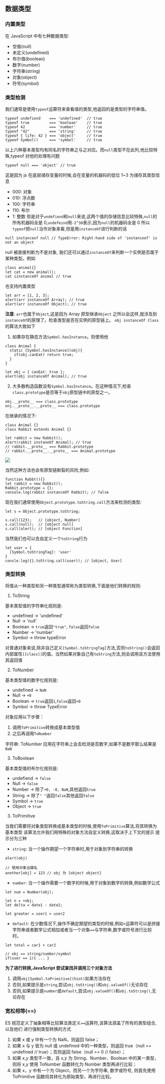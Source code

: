 ## 数据类型

### 内置类型

在 JavaScript 中有七种数据类型:

- 空值(null)
- 未定义(undefined)
- 布尔值(boolean)
- 数字(number)
- 字符串(string)
- 对象(object)
- 符号(symbol)

### 类型检测

我们通常是使用`typeof`运算符来查看值的类型,他返回的是类型的字符串值。

```
typeof undefiend    === 'undefined'  // true
typeof true         === 'boolean'    // true
typeof 42           === 'number'     // true
typeof "42"         === 'string'     // true
typeof { life: 42 } === 'object'     // true
typeof Symbol()     === 'symbol'     // true
```

以上六种基本类型均有同名的字符串之与之对应。而`null`类型不在此列,他比较特殊,typeof 对他的处理有问题

```
typeof null === 'object' // true
```

这是因为 js 在底层储存变量的时候,会在变量的机器码的低位 1~3 为储存其类型信息

- 000: 对象
- 010: 浮点数
- 100: 字符串
- 110: 布尔
- 1: 整数
  但是对于`undefiend`和`null`来说,这两个值的存储信息比较特殊,`null`的所有机器码全是 0,`undefeind`用`-2^30`表示,因为`null`的机器码全是 0 所以`typeof`把`null`当作对象来看,但是用`instanceOf`进行判断的话

```
null instanceof null // TypeError: Right-hand side of 'instanceof' is not an object
```

null 被直接判断为不是对象,
我们还可以通过`instanceOf`来判断一个实例是否属于某种类型。例如

```
class animal{}
let cat = new animal();
cat iinstanceOf animal // true
```

也支持内置类型

```
let arr = [1, 2, 3];
alert(arr instanceOf Array); // true
alert(arr instanceOf Object); // true
```

**注意**: `arr`也属于`Object`,这是因为 Array 原型继承`Object`
之所以会这样,就涉及到`instanceOf`的原理了。检查类型是否在实例的原型链上。
`obj instanceOf Class`的算法大致如下

1.  如果存在静态方法`Symbol.hasInstance`。则使用他

```
class Animal {
  static [Symbol.hasInstance](obj){
    if(obj.canEat) return true;
  }
}

let obj = { canEat: true };
alert(obj instanceOf Animal); // true
```

2.  大多数构造函数没有`Symbol.hasInstance`。在这种情况下,检查`class.prototype`是否等于`obj`原型链中的原型之一。

```
obj.__proto__ === class.prototype
onj.__proto__.__proto__ === class.prototype
```

在继承的情况下:

```
class Animal {}
class Rabbit extends Animal {}

let rabbit = new Rabbit();
alert(rabbit instaneOf Animal); // true
// rabbit.__proto__ === Rabbit.prototype
// rabbit.__proto__.__proto__ === Animal.prototype
```

![](https://javascript.info/article/instanceof/instanceof.png)

当然这种方法也会有原型链断裂的风险,例如:

```
function Rabbt(){}
let rabbit = new Rabbit();
Rabbit.prototype = {};
console.log(rabbit instanceOf Rabbit); // false
```

现在我们通常使用`Object.prototype.toString.call`方法来检测的类型:

```
let s = Object.prototype.toString;

s.call(123);   // [object, Number]
s.call(null);  // [object null]
s.call(alert); // [object Function]
```

当然我们也可以去自定义一个`toString`行为

```
let user = {
  [Symbol.toStringTag]: 'user'
}
consle.log({}.toString.call(user)); // [object, User]
```

### 类型转换

将值从一种类型和另一种类型通常称为类型转换,下面是他们转换的规则:

1.  ToString

基本类型值的字符串化规则是:

- undefined -> 'undefined'
- Null -> 'null'
- Boolean -> `true`返回`"true"`, `false`返回`false`
- Number -> 'number'
- Symbol -> throw typeError

对普通对象来说,除非自己定义`[Symbol.toStringTag]`方法,否则`toString()`会返回内部属性`[[class]]`的值。当然如果对象自己有`toString`方法,则会调用该方法使用其返回值

2.  ToNumber

基本类型值的数字化规则是:

- undefined -> `NaN`
- Null -> `+0`
- Boolean -> `true`返回`1`,`false`返回`+0`
- Symbol -> throw TypeError

对象应用以下步骤：

1.  调用`ToPrimitive`转换成基本类型值
2.  之后再调用`ToNumber`

字符串: ToNumber 应用在字符串上会去检测是否数字,如果不是数字那么结果是`NaN`

3.  ToBoolean

基本类型值的布尔化规则是:

- undefiend -> `false`
- Null -> `false`
- Number -> 除了`+0, -0, NaN`,其他返回`true`
- String -> 除了`" "`返回`false`其他返回`false`
- Symbol -> `true`
- Object -> `true`

3.  ToPrimitive

当我们需要将对象类型转换成基本类型的时候,使用`ToPrimitive`算法,将其转换为基本类型
该算法允许我们用特殊的对象方法自定义转换,这取决于上下文的提示
提示分为三种

- `string`:
  当一个操作期望一个字符串时,用于对象到字符串的转换

```
alert(obj)

// 使用对象当键名
another[obj] = 123 // obj 为 [object object]
```

- `number`:
  当一个操作需要一个数字的时候,用于对象到数字的转换,例如数学公式

```
let num = Number(obj);

let n = +obj;
let delta = date1 - date2;

let greater = user1 > user2
```

- `default`:
  在少数情况下,操作不确定期望的类型的时候,例如`+`运算符可以是拼接字符串或者数学公式相加或者当一个对象`==`与字符串,数字或符号进行比较时。

```
let total = car1 + car2

// obj == string/number/symbol
if(user == 1){ ... }
```

**为了进行转换,JavaScript 尝试查找并调用三个对象方法**

1.  调用`obj[Symbol.toPrimitive](hint)`如果方法存在
2.  否则,如果提示是`string`,尝试`obj.toString()`和`obj.valueOf()`无论存在
3.  否则,如果提示是`number`或`default`,尝试`obj.valueOf()`和`obj.toString()`,无论存在

### 宽松相等(==)

ES 规范定义了抽象相等比较算法类定义`==`运算符,该算法涵盖了所有的类型组合,以及他们
进行强制类型转换的方式

1.  如果 x 或 y 中有一个为 NaN，则返回 false；
2.  如果 x 与 y 皆为 null 或 undefined 中的一种类型，则返回 true（null == undefined // true）；否则返回 false（null == 0 // false）；
3.  如果 x,y 类型不一致，且 x,y 为 String、Number、Boolean 中的某一类型，则将 x,y 使用 ToNumber 函数转化为 Number 类型再进行比较；
4.  如果 x，y 中有一个为 Object，而另一个为字符串, 数字或符号, 则首先使用 ToPrimitive 函数将其转化为原始类型，再进行比较。
